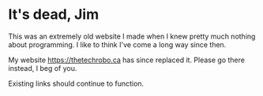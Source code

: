 # It's dead, Jim
This was an extremely old website I made when I knew pretty much nothing about programming. I like to think I've come a long way since then.

My website https://thetechrobo.ca has since replaced it. Please go there instead, I beg of you.

Existing links should continue to function.

